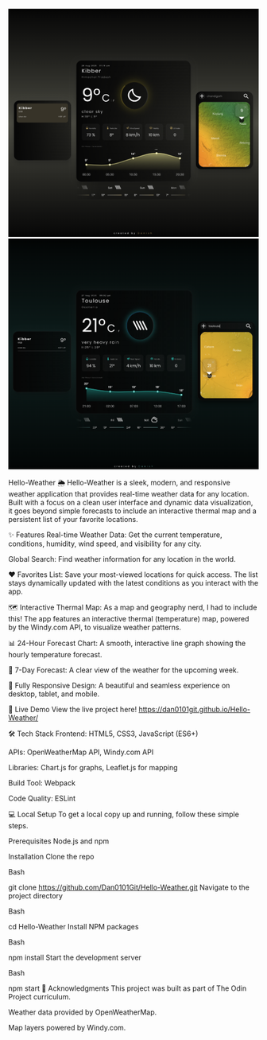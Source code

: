 ![Hello-Weather Screenshot](./assets/screenshot_sunny.png)
![Hello-Weather Screenshot](./assets/screenshot_rainy.png)

Hello-Weather 🌦️
Hello-Weather is a sleek, modern, and responsive weather application that provides real-time weather data for any location. Built with a focus on a clean user interface and dynamic data visualization, it goes beyond simple forecasts to include an interactive thermal map and a persistent list of your favorite locations.

✨ Features
Real-time Weather Data: Get the current temperature, conditions, humidity, wind speed, and visibility for any city.

Global Search: Find weather information for any location in the world.

❤️ Favorites List: Save your most-viewed locations for quick access. The list stays dynamically updated with the latest conditions as you interact with the app.

🗺️ Interactive Thermal Map: As a map and geography nerd, I had to include this! The app features an interactive thermal (temperature) map, powered by the Windy.com API, to visualize weather patterns.

📊 24-Hour Forecast Chart: A smooth, interactive line graph showing the hourly temperature forecast.

📅 7-Day Forecast: A clear view of the weather for the upcoming week.

📱 Fully Responsive Design: A beautiful and seamless experience on desktop, tablet, and mobile.

🚀 Live Demo
View the live project here!
https://dan0101git.github.io/Hello-Weather/

🛠️ Tech Stack
Frontend: HTML5, CSS3, JavaScript (ES6+)

APIs: OpenWeatherMap API, Windy.com API

Libraries: Chart.js for graphs, Leaflet.js for mapping

Build Tool: Webpack

Code Quality: ESLint

💻 Local Setup
To get a local copy up and running, follow these simple steps.

Prerequisites
Node.js and npm

Installation
Clone the repo

Bash

git clone https://github.com/Dan0101Git/Hello-Weather.git
Navigate to the project directory

Bash

cd Hello-Weather
Install NPM packages

Bash

npm install
Start the development server

Bash

npm start
🙏 Acknowledgments
This project was built as part of The Odin Project curriculum.

Weather data provided by OpenWeatherMap.

Map layers powered by Windy.com.
